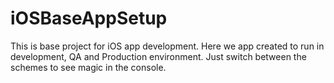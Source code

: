 # iOSBaseAppSetup
This is base project for iOS app development. Here we app created to run in development, QA and Production environment. Just switch between the schemes to see magic in the console. 
